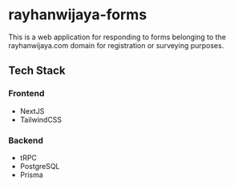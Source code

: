 # rayhanwijaya-forms

This is a web application for responding to forms belonging to the rayhanwijaya.com domain for registration or surveying purposes.

## Tech Stack

### Frontend
* NextJS
* TailwindCSS

### Backend
* tRPC
* PostgreSQL
* Prisma
